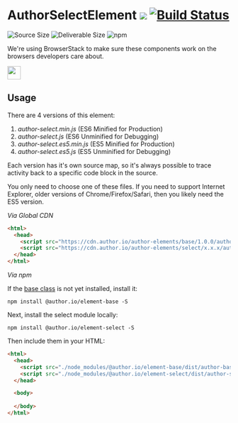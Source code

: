 # AuthorSelectElement [![](https://data.jsdelivr.com/v1/package/npm/@author.io/element-select/badge)](https://www.jsdelivr.com/package/npm/@author.io/element-select?path=dist) [![Build Status](https://travis-ci.org/author-elements/select.svg?branch=master&style=for-the-badge)](https://travis-ci.org/author-elements/select)

<!-- TODO: Add description -->

![Source Size](https://img.shields.io/github/size/author-elements/select/src/element.js.svg?colorB=%23333333&label=Source&logo=JavaScript&logoColor=%23aaaaaa&style=for-the-badge) ![Deliverable Size](https://img.shields.io/bundlephobia/minzip/@author.io/element-select.svg?colorB=%23333333&label=Minified-Gzipped&logo=JavaScript&style=for-the-badge) ![npm](https://img.shields.io/npm/v/@author.io/element-select.svg?colorB=%23333&label=%40author.io%2Felement-select&logo=npm&style=for-the-badge)

We're using BrowserStack to make sure these components work on the browsers developers care about.

<a href="https://browserstack.com"><img src="https://github.com/author-elements/select/raw/master/browserstack.png" height="30px"/></a>

## Usage

There are 4 versions of this element:

1. *author-select.min.js* (ES6 Minified for Production)
1. _author-select.js_ (ES6 Unminified for Debugging)
1. *author-select.es5.min.js* (ES5 Minified for Production)
1. _author-select.es5.js_ (ES5 Unminified for Debugging)

Each version has it's own source map, so it's always possible to trace activity back to a specific code block in the source.

You only need to choose one of these files. If you need to support Internet Explorer, older versions of Chrome/Firefox/Safari, then you likely need the ES5 version.

*Via Global CDN*

```html
<html>
  <head>
    <script src="https://cdn.author.io/author-elements/base/1.0.0/author-base.min.js"></script>
    <script src="https://cdn.author.io/author-elements/select/x.x.x/author-select.min.js"></script>
  </head>
</html>
```

*Via npm*

If the [base class](https://github.com/author-elements/base) is not yet installed, install it:

`npm install @author.io/element-base -S`

Next, install the select module locally:

`npm install @author.io/element-select -S`

Then include them in your HTML:

```html
<html>
  <head>
    <script src="./node_modules/@author.io/element-base/dist/author-base.min.js"></script>
    <script src="./node_modules/@author.io/element-select/dist/author-select.min.js"></script>
  </head>

  <body>
    
  </body>
</html>
```
